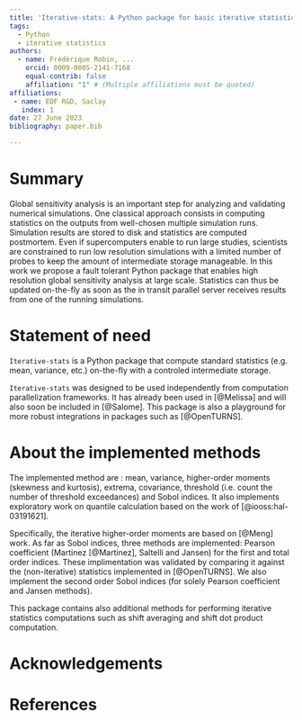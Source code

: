 ```yaml
---
title: 'Iterative-stats: A Python package for basic iterative statistics'
tags:
  - Python
  - iterative statistics
authors:
  - name: Frédérique Robin, ...
    orcid: 0009-0005-2141-7168
    equal-contrib: false
    affiliation: "1" # (Multiple affiliations must be quoted)
affiliations:
 - name: EDF R&D, Saclay
   index: 1
date: 27 June 2023
bibliography: paper.bib

---
```


# Summary

Global sensitivity analysis is an important step for analyzing and validating numerical simulations. One classical approach consists in computing statistics on the outputs from well-chosen multiple simulation runs. Simulation results are stored to disk and statistics are computed postmortem. Even if supercomputers enable to run large studies, scientists are constrained to run low resolution simulations with a limited number of probes to keep the amount of intermediate storage manageable. In this work we propose a fault tolerant Python package that enables high resolution global sensitivity analysis at large scale. Statistics can thus be updated on-the-fly as soon as the in transit parallel server receives results from one of the running simulations.

# Statement of need
`Iterative-stats` is a Python package that compute standard statistics (e.g. mean, variance, etc.) on-the-fly with a controled intermediate storage.

`Iterative-stats` was designed to be used independently from computation parallelization frameworks. It has already been used in [@Melissa] and will also soon be included in [@Salome]. This package is also a playground for more robust integrations in packages such as [@OpenTURNS].


# About the implemented methods

The implemented method are : mean, variance,  higher-order moments (skewness and kurtosis), extrema, covariance, threshold (i.e. count the number of threshold exceedances) and Sobol indices. It also implements exploratory work on quantile calculation based on the work of [@iooss:hal-03191621].

Specifically, the iterative higher-order moments are based on [@Meng] work. As far as Sobol indices, three methods are implemented: Pearson coefficient (Martinez [@Martinez], Saltelli and Jansen) for the first and total order indices. These implimentation was validated by comparing it against the (non-iterative) statistics implemented in [@OpenTURNS]. We also implement the second order Sobol indices (for solely Pearson coefficient and Jansen methods).

This package contains also additional methods for performing iterative statistics computations such as shift averaging and shift dot product computation.

# Acknowledgements



# References